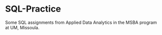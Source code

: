 # SQL-Practice
Some SQL assignments from Applied Data Analytics in the MSBA program at UM, Missoula.

